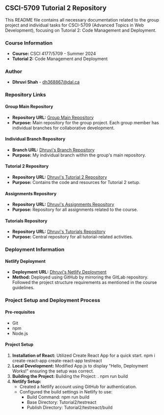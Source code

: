 ## CSCI-5709 Tutorial 2 Repository

This README file contains all necessary documentation related to the group project and individual tasks for CSCI-5709 (Advanced Topics in Web Development), focusing on Tutorial 2: Code Management and Deployment.

### Course Information
- **Course:** CSCI 4177/5709 - Summer 2024
- **Tutorial 2:** Code Management and Deployment

### Author
- **Dhruvi Shah** - dh368867@dal.ca

### Repository Links

#### Group Main Repository
- **Repository URL:** [Group Main Repository](https://git.cs.dal.ca/gudipalli/csci-5709-grp-13.git)
- **Purpose:** Main repository for the group project. Each group member has individual branches for collaborative development.

#### Individual Branch Repository
- **Branch URL:** [Dhruvi's Branch Repository](https://git.cs.dal.ca/gudipalli/csci-5709-grp-13/-/tree/dhruvi1404?ref_type=heads)
- **Purpose:** My individual branch within the group's main repository.

#### Tutorial 2 Repository
- **Repository URL:** [Dhruvi's Tutorial 2 Repository](https://git.cs.dal.ca/shah14/csci-5709-tutorials/-/tree/main/Tutorial2?ref_type=heads)
- **Purpose:** Contains the code and resources for Tutorial 2 setup.

#### Assignments Repository
- **Repository URL:** [Dhruvi's Assignments Repository](https://git.cs.dal.ca/shah14/csci-5709-assignments)
- **Purpose:** Repository for all assignments related to the course.

#### Tutorials Repository
- **Repository URL:** [Dhruvi's Tutorials Repository](https://git.cs.dal.ca/shah14/csci-5709-tutorials)
- **Purpose:** Central repository for all tutorial-related activities.

### Deployment Information

#### Netlify Deployment
- **Deployment URL:** [Dhruvi's Netlify Deployment](https://main--majestic-basbousa-1c4084.netlify.app)
- **Method:** Deployed using GitHub by mirroring the GitLab repository. Followed the project structure requirements as mentioned in the course guidelines.

### Project Setup and Deployment Process

#### Pre-requisites
- Git
- npm
- Node.js

#### Project Setup
1. **Installation of React:** Utilized Create React App for a quick start.
   npm i create-react-app
   create-react-app testreact
2. **Local Development:** Modified App.js to display "Hello, Deployment Works!" ensuring the setup was correct.
3. **Building the Project:** Building the Project: .
   npm run build
4. **Netlify Setup:**
    - Created a Netlify account using GitHub for authentication.
    - Configured the build settings in Netlify to use:
        - Build Command: npm run build
        - Base Directory: Tutorial2/testreact
        - Publish Directory: Tutorial2/testreact/build
